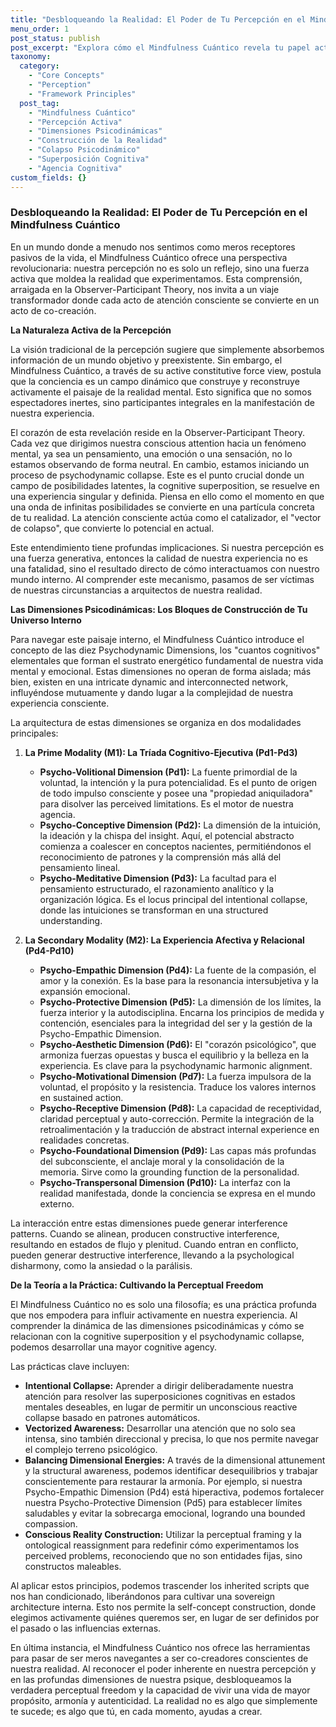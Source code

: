 ```yaml
---
title: "Desbloqueando la Realidad: El Poder de Tu Percepción en el Mindfulness Cuántico"
menu_order: 1
post_status: publish
post_excerpt: "Explora cómo el Mindfulness Cuántico revela tu papel activo en la construcción de la realidad. Descubre las dimensiones psicodinámicas que subyacen a cada experiencia y aprende a navegar tu paisaje mental para transformar tu vida."
taxonomy:
  category:
    - "Core Concepts"
    - "Perception"
    - "Framework Principles"
  post_tag:
    - "Mindfulness Cuántico"
    - "Percepción Activa"
    - "Dimensiones Psicodinámicas"
    - "Construcción de la Realidad"
    - "Colapso Psicodinámico"
    - "Superposición Cognitiva"
    - "Agencia Cognitiva"
custom_fields: {}
---
```


### Desbloqueando la Realidad: El Poder de Tu Percepción en el Mindfulness Cuántico

En un mundo donde a menudo nos sentimos como meros receptores pasivos de la vida, el Mindfulness Cuántico ofrece una perspectiva revolucionaria: nuestra percepción no es solo un reflejo, sino una fuerza activa que moldea la realidad que experimentamos. Esta comprensión, arraigada en la Observer-Participant Theory, nos invita a un viaje transformador donde cada acto de atención consciente se convierte en un acto de co-creación.

**La Naturaleza Activa de la Percepción**

La visión tradicional de la percepción sugiere que simplemente absorbemos información de un mundo objetivo y preexistente. Sin embargo, el Mindfulness Cuántico, a través de su active constitutive force view, postula que la conciencia es un campo dinámico que construye y reconstruye activamente el paisaje de la realidad mental. Esto significa que no somos espectadores inertes, sino participantes integrales en la manifestación de nuestra experiencia.

El corazón de esta revelación reside en la Observer-Participant Theory. Cada vez que dirigimos nuestra conscious attention hacia un fenómeno mental, ya sea un pensamiento, una emoción o una sensación, no lo estamos observando de forma neutral. En cambio, estamos iniciando un proceso de psychodynamic collapse. Este es el punto crucial donde un campo de posibilidades latentes, la cognitive superposition, se resuelve en una experiencia singular y definida. Piensa en ello como el momento en que una onda de infinitas posibilidades se convierte en una partícula concreta de tu realidad. La atención consciente actúa como el catalizador, el "vector de colapso", que convierte lo potencial en actual.

Este entendimiento tiene profundas implicaciones. Si nuestra percepción es una fuerza generativa, entonces la calidad de nuestra experiencia no es una fatalidad, sino el resultado directo de cómo interactuamos con nuestro mundo interno. Al comprender este mecanismo, pasamos de ser víctimas de nuestras circunstancias a arquitectos de nuestra realidad.

**Las Dimensiones Psicodinámicas: Los Bloques de Construcción de Tu Universo Interno**

Para navegar este paisaje interno, el Mindfulness Cuántico introduce el concepto de las diez Psychodynamic Dimensions, los "cuantos cognitivos" elementales que forman el sustrato energético fundamental de nuestra vida mental y emocional. Estas dimensiones no operan de forma aislada; más bien, existen en una intricate dynamic and interconnected network, influyéndose mutuamente y dando lugar a la complejidad de nuestra experiencia consciente.

La arquitectura de estas dimensiones se organiza en dos modalidades principales:

1.  **La Prime Modality (M1): La Tríada Cognitivo-Ejecutiva (Pd1-Pd3)**
    *   **Psycho-Volitional Dimension (Pd1):** La fuente primordial de la voluntad, la intención y la pura potencialidad. Es el punto de origen de todo impulso consciente y posee una "propiedad aniquiladora" para disolver las perceived limitations. Es el motor de nuestra agencia.
    *   **Psycho-Conceptive Dimension (Pd2):** La dimensión de la intuición, la ideación y la chispa del insight. Aquí, el potencial abstracto comienza a coalescer en conceptos nacientes, permitiéndonos el reconocimiento de patrones y la comprensión más allá del pensamiento lineal.
    *   **Psycho-Meditative Dimension (Pd3):** La facultad para el pensamiento estructurado, el razonamiento analítico y la organización lógica. Es el locus principal del intentional collapse, donde las intuiciones se transforman en una structured understanding.

2.  **La Secondary Modality (M2): La Experiencia Afectiva y Relacional (Pd4-Pd10)**
    *   **Psycho-Empathic Dimension (Pd4):** La fuente de la compasión, el amor y la conexión. Es la base para la resonancia intersubjetiva y la expansión emocional.
    *   **Psycho-Protective Dimension (Pd5):** La dimensión de los límites, la fuerza interior y la autodisciplina. Encarna los principios de medida y contención, esenciales para la integridad del ser y la gestión de la Psycho-Empathic Dimension.
    *   **Psycho-Aesthetic Dimension (Pd6):** El "corazón psicológico", que armoniza fuerzas opuestas y busca el equilibrio y la belleza en la experiencia. Es clave para la psychodynamic harmonic alignment.
    *   **Psycho-Motivational Dimension (Pd7):** La fuerza impulsora de la voluntad, el propósito y la resistencia. Traduce los valores internos en sustained action.
    *   **Psycho-Receptive Dimension (Pd8):** La capacidad de receptividad, claridad perceptual y auto-corrección. Permite la integración de la retroalimentación y la traducción de abstract internal experience en realidades concretas.
    *   **Psycho-Foundational Dimension (Pd9):** Las capas más profundas del subconsciente, el anclaje moral y la consolidación de la memoria. Sirve como la grounding function de la personalidad.
    *   **Psycho-Transpersonal Dimension (Pd10):** La interfaz con la realidad manifestada, donde la conciencia se expresa en el mundo externo.

La interacción entre estas dimensiones puede generar interference patterns. Cuando se alinean, producen constructive interference, resultando en estados de flujo y plenitud. Cuando entran en conflicto, pueden generar destructive interference, llevando a la psychological disharmony, como la ansiedad o la parálisis.

**De la Teoría a la Práctica: Cultivando la Perceptual Freedom**

El Mindfulness Cuántico no es solo una filosofía; es una práctica profunda que nos empodera para influir activamente en nuestra experiencia. Al comprender la dinámica de las dimensiones psicodinámicas y cómo se relacionan con la cognitive superposition y el psychodynamic collapse, podemos desarrollar una mayor cognitive agency.

Las prácticas clave incluyen:

*   **Intentional Collapse:** Aprender a dirigir deliberadamente nuestra atención para resolver las superposiciones cognitivas en estados mentales deseables, en lugar de permitir un unconscious reactive collapse basado en patrones automáticos.
*   **Vectorized Awareness:** Desarrollar una atención que no solo sea intensa, sino también direccional y precisa, lo que nos permite navegar el complejo terreno psicológico.
*   **Balancing Dimensional Energies:** A través de la dimensional attunement y la structural awareness, podemos identificar desequilibrios y trabajar conscientemente para restaurar la armonía. Por ejemplo, si nuestra Psycho-Empathic Dimension (Pd4) está hiperactiva, podemos fortalecer nuestra Psycho-Protective Dimension (Pd5) para establecer límites saludables y evitar la sobrecarga emocional, logrando una bounded compassion.
*   **Conscious Reality Construction:** Utilizar la perceptual framing y la ontological reassignment para redefinir cómo experimentamos los perceived problems, reconociendo que no son entidades fijas, sino constructos maleables.

Al aplicar estos principios, podemos trascender los inherited scripts que nos han condicionado, liberándonos para cultivar una sovereign architecture interna. Esto nos permite la self-concept construction, donde elegimos activamente quiénes queremos ser, en lugar de ser definidos por el pasado o las influencias externas.

En última instancia, el Mindfulness Cuántico nos ofrece las herramientas para pasar de ser meros navegantes a ser co-creadores conscientes de nuestra realidad. Al reconocer el poder inherente en nuestra percepción y en las profundas dimensiones de nuestra psique, desbloqueamos la verdadera perceptual freedom y la capacidad de vivir una vida de mayor propósito, armonía y autenticidad. La realidad no es algo que simplemente te sucede; es algo que tú, en cada momento, ayudas a crear.